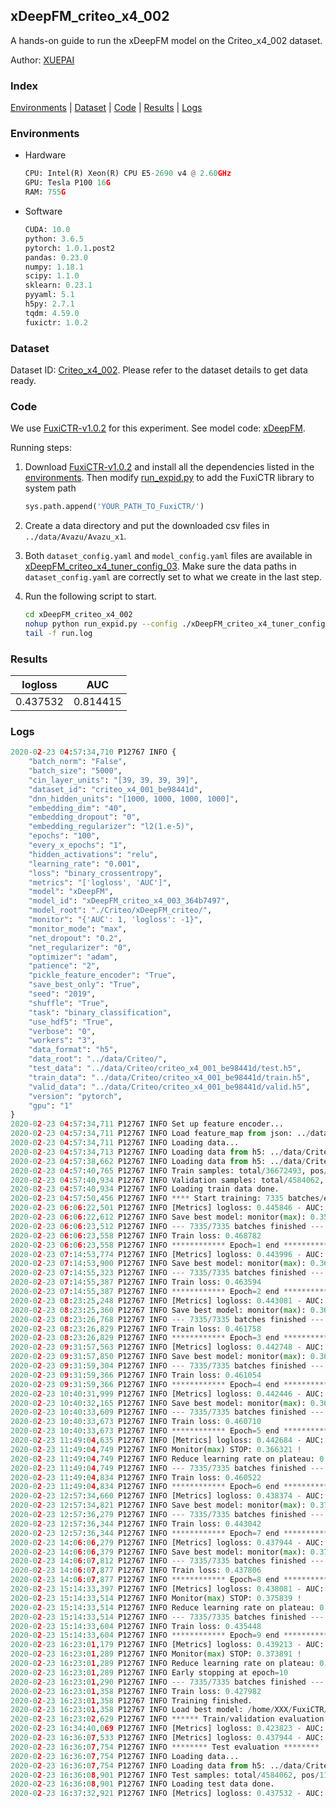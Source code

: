 ## xDeepFM_criteo_x4_002

A hands-on guide to run the xDeepFM model on the Criteo_x4_002 dataset.

Author: [XUEPAI](https://github.com/xue-pai)

### Index
[Environments](#Environments) | [Dataset](#Dataset) | [Code](#Code) | [Results](#Results) | [Logs](#Logs)

### Environments
+ Hardware

  ```python
  CPU: Intel(R) Xeon(R) CPU E5-2690 v4 @ 2.60GHz
  GPU: Tesla P100 16G
  RAM: 755G

  ```

+ Software

  ```python
  CUDA: 10.0
  python: 3.6.5
  pytorch: 1.0.1.post2
  pandas: 0.23.0
  numpy: 1.18.1
  scipy: 1.1.0
  sklearn: 0.23.1
  pyyaml: 5.1
  h5py: 2.7.1
  tqdm: 4.59.0
  fuxictr: 1.0.2
  ```

### Dataset
Dataset ID: [Criteo_x4_002](https://github.com/openbenchmark/BARS/blob/master/ctr_prediction/datasets/Criteo/README.md#Criteo_x4_002). Please refer to the dataset details to get data ready.

### Code

We use [FuxiCTR-v1.0.2](fuxictr_url) for this experiment. See model code: [xDeepFM](https://github.com/xue-pai/FuxiCTR/blob/v1.0.2/fuxictr/pytorch/models/xDeepFM.py).

Running steps:

1. Download [FuxiCTR-v1.0.2](fuxictr_url) and install all the dependencies listed in the [environments](#environments). Then modify [run_expid.py](./run_expid.py#L5) to add the FuxiCTR library to system path
    
    ```python
    sys.path.append('YOUR_PATH_TO_FuxiCTR/')
    ```

2. Create a data directory and put the downloaded csv files in `../data/Avazu/Avazu_x1`.

3. Both `dataset_config.yaml` and `model_config.yaml` files are available in [xDeepFM_criteo_x4_tuner_config_03](./xDeepFM_criteo_x4_tuner_config_03). Make sure the data paths in `dataset_config.yaml` are correctly set to what we create in the last step.

4. Run the following script to start.

    ```bash
    cd xDeepFM_criteo_x4_002
    nohup python run_expid.py --config ./xDeepFM_criteo_x4_tuner_config_03 --expid xDeepFM_criteo_x4_003_c601dd6b --gpu 0 > run.log &
    tail -f run.log
    ```

### Results

| logloss | AUC  |
|:--------------------:|:--------------------:|
| 0.437532 | 0.814415  |


### Logs
```python
2020-02-23 04:57:34,710 P12767 INFO {
    "batch_norm": "False",
    "batch_size": "5000",
    "cin_layer_units": "[39, 39, 39, 39]",
    "dataset_id": "criteo_x4_001_be98441d",
    "dnn_hidden_units": "[1000, 1000, 1000, 1000]",
    "embedding_dim": "40",
    "embedding_dropout": "0",
    "embedding_regularizer": "l2(1.e-5)",
    "epochs": "100",
    "every_x_epochs": "1",
    "hidden_activations": "relu",
    "learning_rate": "0.001",
    "loss": "binary_crossentropy",
    "metrics": "['logloss', 'AUC']",
    "model": "xDeepFM",
    "model_id": "xDeepFM_criteo_x4_003_364b7497",
    "model_root": "./Criteo/xDeepFM_criteo/",
    "monitor": "{'AUC': 1, 'logloss': -1}",
    "monitor_mode": "max",
    "net_dropout": "0.2",
    "net_regularizer": "0",
    "optimizer": "adam",
    "patience": "2",
    "pickle_feature_encoder": "True",
    "save_best_only": "True",
    "seed": "2019",
    "shuffle": "True",
    "task": "binary_classification",
    "use_hdf5": "True",
    "verbose": "0",
    "workers": "3",
    "data_format": "h5",
    "data_root": "../data/Criteo/",
    "test_data": "../data/Criteo/criteo_x4_001_be98441d/test.h5",
    "train_data": "../data/Criteo/criteo_x4_001_be98441d/train.h5",
    "valid_data": "../data/Criteo/criteo_x4_001_be98441d/valid.h5",
    "version": "pytorch",
    "gpu": "1"
}
2020-02-23 04:57:34,711 P12767 INFO Set up feature encoder...
2020-02-23 04:57:34,711 P12767 INFO Load feature_map from json: ../data/Criteo/criteo_x4_001_be98441d/feature_map.json
2020-02-23 04:57:34,711 P12767 INFO Loading data...
2020-02-23 04:57:34,713 P12767 INFO Loading data from h5: ../data/Criteo/criteo_x4_001_be98441d/train.h5
2020-02-23 04:57:38,662 P12767 INFO Loading data from h5: ../data/Criteo/criteo_x4_001_be98441d/valid.h5
2020-02-23 04:57:40,765 P12767 INFO Train samples: total/36672493, pos/9396350, neg/27276143, ratio/25.62%
2020-02-23 04:57:40,934 P12767 INFO Validation samples: total/4584062, pos/1174544, neg/3409518, ratio/25.62%
2020-02-23 04:57:40,934 P12767 INFO Loading train data done.
2020-02-23 04:57:50,456 P12767 INFO **** Start training: 7335 batches/epoch ****
2020-02-23 06:06:22,501 P12767 INFO [Metrics] logloss: 0.445846 - AUC: 0.805487
2020-02-23 06:06:22,612 P12767 INFO Save best model: monitor(max): 0.359640
2020-02-23 06:06:23,512 P12767 INFO --- 7335/7335 batches finished ---
2020-02-23 06:06:23,558 P12767 INFO Train loss: 0.468782
2020-02-23 06:06:23,558 P12767 INFO ************ Epoch=1 end ************
2020-02-23 07:14:53,774 P12767 INFO [Metrics] logloss: 0.443996 - AUC: 0.807363
2020-02-23 07:14:53,900 P12767 INFO Save best model: monitor(max): 0.363367
2020-02-23 07:14:55,323 P12767 INFO --- 7335/7335 batches finished ---
2020-02-23 07:14:55,387 P12767 INFO Train loss: 0.463594
2020-02-23 07:14:55,387 P12767 INFO ************ Epoch=2 end ************
2020-02-23 08:23:25,248 P12767 INFO [Metrics] logloss: 0.443081 - AUC: 0.808419
2020-02-23 08:23:25,360 P12767 INFO Save best model: monitor(max): 0.365338
2020-02-23 08:23:26,768 P12767 INFO --- 7335/7335 batches finished ---
2020-02-23 08:23:26,829 P12767 INFO Train loss: 0.461758
2020-02-23 08:23:26,829 P12767 INFO ************ Epoch=3 end ************
2020-02-23 09:31:57,563 P12767 INFO [Metrics] logloss: 0.442748 - AUC: 0.808755
2020-02-23 09:31:57,850 P12767 INFO Save best model: monitor(max): 0.366007
2020-02-23 09:31:59,304 P12767 INFO --- 7335/7335 batches finished ---
2020-02-23 09:31:59,366 P12767 INFO Train loss: 0.461054
2020-02-23 09:31:59,366 P12767 INFO ************ Epoch=4 end ************
2020-02-23 10:40:31,999 P12767 INFO [Metrics] logloss: 0.442446 - AUC: 0.809009
2020-02-23 10:40:32,165 P12767 INFO Save best model: monitor(max): 0.366564
2020-02-23 10:40:33,609 P12767 INFO --- 7335/7335 batches finished ---
2020-02-23 10:40:33,673 P12767 INFO Train loss: 0.460710
2020-02-23 10:40:33,673 P12767 INFO ************ Epoch=5 end ************
2020-02-23 11:49:04,635 P12767 INFO [Metrics] logloss: 0.442684 - AUC: 0.809005
2020-02-23 11:49:04,749 P12767 INFO Monitor(max) STOP: 0.366321 !
2020-02-23 11:49:04,749 P12767 INFO Reduce learning rate on plateau: 0.000100
2020-02-23 11:49:04,749 P12767 INFO --- 7335/7335 batches finished ---
2020-02-23 11:49:04,834 P12767 INFO Train loss: 0.460522
2020-02-23 11:49:04,834 P12767 INFO ************ Epoch=6 end ************
2020-02-23 12:57:34,660 P12767 INFO [Metrics] logloss: 0.438374 - AUC: 0.813458
2020-02-23 12:57:34,821 P12767 INFO Save best model: monitor(max): 0.375084
2020-02-23 12:57:36,279 P12767 INFO --- 7335/7335 batches finished ---
2020-02-23 12:57:36,344 P12767 INFO Train loss: 0.443042
2020-02-23 12:57:36,344 P12767 INFO ************ Epoch=7 end ************
2020-02-23 14:06:06,279 P12767 INFO [Metrics] logloss: 0.437944 - AUC: 0.813975
2020-02-23 14:06:06,379 P12767 INFO Save best model: monitor(max): 0.376030
2020-02-23 14:06:07,812 P12767 INFO --- 7335/7335 batches finished ---
2020-02-23 14:06:07,877 P12767 INFO Train loss: 0.437806
2020-02-23 14:06:07,877 P12767 INFO ************ Epoch=8 end ************
2020-02-23 15:14:33,397 P12767 INFO [Metrics] logloss: 0.438081 - AUC: 0.813920
2020-02-23 15:14:33,514 P12767 INFO Monitor(max) STOP: 0.375839 !
2020-02-23 15:14:33,514 P12767 INFO Reduce learning rate on plateau: 0.000010
2020-02-23 15:14:33,514 P12767 INFO --- 7335/7335 batches finished ---
2020-02-23 15:14:33,604 P12767 INFO Train loss: 0.435448
2020-02-23 15:14:33,604 P12767 INFO ************ Epoch=9 end ************
2020-02-23 16:23:01,179 P12767 INFO [Metrics] logloss: 0.439213 - AUC: 0.813104
2020-02-23 16:23:01,289 P12767 INFO Monitor(max) STOP: 0.373891 !
2020-02-23 16:23:01,289 P12767 INFO Reduce learning rate on plateau: 0.000001
2020-02-23 16:23:01,289 P12767 INFO Early stopping at epoch=10
2020-02-23 16:23:01,290 P12767 INFO --- 7335/7335 batches finished ---
2020-02-23 16:23:01,358 P12767 INFO Train loss: 0.427982
2020-02-23 16:23:01,358 P12767 INFO Training finished.
2020-02-23 16:23:01,358 P12767 INFO Load best model: /home/XXX/FuxiCTR/benchmarks/Criteo/xDeepFM_criteo/criteo_x4_001_be98441d/xDeepFM_criteo_x4_003_364b7497_criteo_x4_001_be98441d_model.ckpt
2020-02-23 16:23:02,629 P12767 INFO ****** Train/validation evaluation ******
2020-02-23 16:34:40,069 P12767 INFO [Metrics] logloss: 0.423823 - AUC: 0.828838
2020-02-23 16:36:07,533 P12767 INFO [Metrics] logloss: 0.437944 - AUC: 0.813975
2020-02-23 16:36:07,754 P12767 INFO ******** Test evaluation ********
2020-02-23 16:36:07,754 P12767 INFO Loading data...
2020-02-23 16:36:07,754 P12767 INFO Loading data from h5: ../data/Criteo/criteo_x4_001_be98441d/test.h5
2020-02-23 16:36:08,901 P12767 INFO Test samples: total/4584062, pos/1174544, neg/3409518, ratio/25.62%
2020-02-23 16:36:08,901 P12767 INFO Loading test data done.
2020-02-23 16:37:32,921 P12767 INFO [Metrics] logloss: 0.437532 - AUC: 0.814415

```
